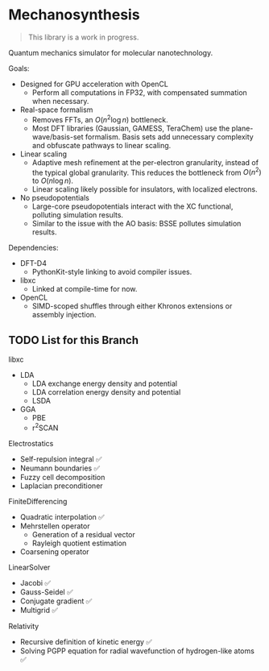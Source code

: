 # Mechanosynthesis

> This library is a work in progress.

Quantum mechanics simulator for molecular nanotechnology.

Goals:
- Designed for GPU acceleration with OpenCL
  - Perform all computations in FP32, with compensated summation when necessary.
- Real-space formalism
  - Removes FFTs, an $O(n^2\log{n})$ bottleneck.
  - Most DFT libraries (Gaussian, GAMESS, TeraChem) use the plane-wave/basis-set formalism. Basis sets add unnecessary complexity and obfuscate pathways to linear scaling.
- Linear scaling
  - Adaptive mesh refinement at the per-electron granularity, instead of the typical global granularity. This reduces the bottleneck from $O(n^2)$ to $O(n\log{n})$.
  - Linear scaling likely possible for insulators, with localized electrons.
- No pseudopotentials
  - Large-core pseudopotentials interact with the XC functional, polluting simulation results.
  - Similar to the issue with the AO basis: BSSE pollutes simulation results.

Dependencies:
- DFT-D4
  - PythonKit-style linking to avoid compiler issues.
- libxc
  - Linked at compile-time for now.
- OpenCL
  - SIMD-scoped shuffles through either Khronos extensions or assembly injection.

## TODO List for this Branch

libxc
- LDA
  - LDA exchange energy density and potential
  - LDA correlation energy density and potential
  - LSDA
- GGA
  - PBE
  - r<sup>2</sup>SCAN

Electrostatics
- Self-repulsion integral ✅
- Neumann boundaries ✅
- Fuzzy cell decomposition
- Laplacian preconditioner

FiniteDifferencing
- Quadratic interpolation ✅
- Mehrstellen operator
  - Generation of a residual vector
  - Rayleigh quotient estimation
- Coarsening operator

LinearSolver
- Jacobi ✅
- Gauss-Seidel ✅
- Conjugate gradient ✅
- Multigrid ✅

Relativity
- Recursive definition of kinetic energy ✅
- Solving PGPP equation for radial wavefunction of hydrogen-like atoms ✅
